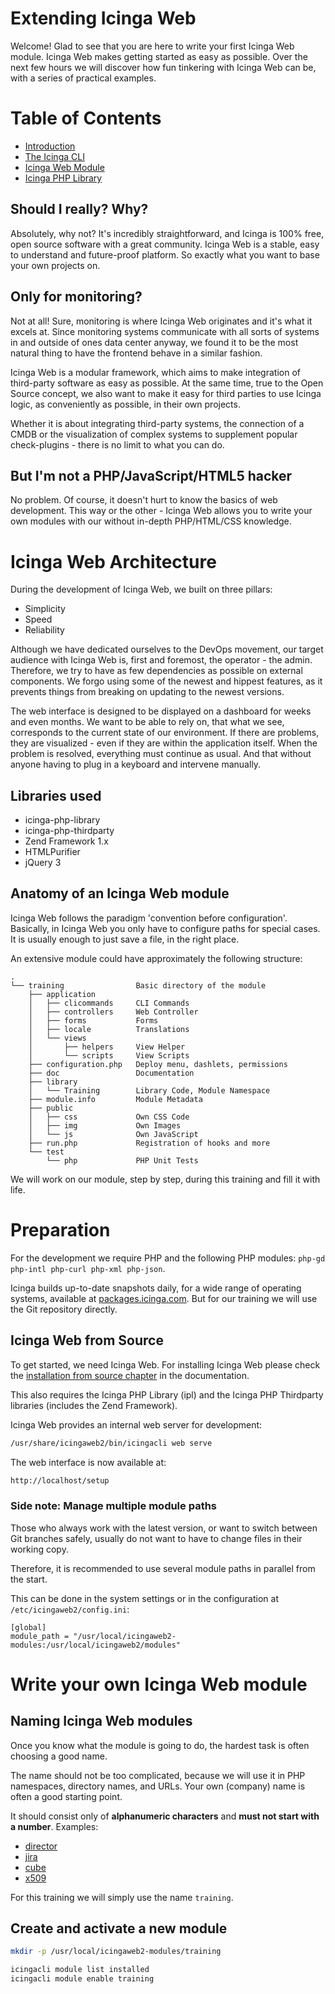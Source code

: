 # Extending Icinga Web

Welcome! Glad to see that you are here to write your first Icinga Web module. Icinga Web makes getting started as easy
as possible. Over the next few hours we will discover how fun tinkering with Icinga Web can be, with a series of
practical examples.

# Table of Contents

* [Introduction](#preparation)
* [The Icinga CLI](02-Icinga-CLI.md)
* [Icinga Web Module](05-Web-Module.md)
* [Icinga PHP Library](10-The-Icinga-PHP-Library.md)

## Should I really? Why?

Absolutely, why not? It's incredibly straightforward, and Icinga is 100% free, open source software with a great
community. Icinga Web is a stable, easy to understand and future-proof platform. So exactly what you want to base
your own projects on.

## Only for monitoring?

Not at all! Sure, monitoring is where Icinga Web originates and it's what it excels at. Since monitoring systems
communicate with all sorts of systems in and outside of ones data center anyway, we found it to be the most natural
thing to have the frontend behave in a similar fashion.

Icinga Web is a modular framework, which aims to make integration of third-party software as easy as possible.
At the same time, true to the Open Source concept, we also want to make it easy for third parties to use Icinga logic,
as conveniently as possible, in their own projects.

Whether it is about integrating third-party systems, the connection of a CMDB or the visualization of complex systems
to supplement popular check-plugins - there is no limit to what you can do.

## But I'm not a PHP/JavaScript/HTML5 hacker

No problem. Of course, it doesn't hurt to know the basics of web development. This way or the other - Icinga Web allows
you to write your own modules with our without in-depth PHP/HTML/CSS knowledge.

# Icinga Web Architecture

During the development of Icinga Web, we built on three pillars:

* Simplicity
* Speed
* Reliability

Although we have dedicated ourselves to the DevOps movement, our target audience with Icinga Web is, first and foremost,
the operator - the admin. Therefore, we try to have as few dependencies as possible on external components. We forgo
using some of the newest and hippest features, as it prevents things from breaking on updating to the newest versions.

The web interface is designed to be displayed on a dashboard for weeks and even months. We want to be able to rely on,
that what we see, corresponds to the current state of our environment. If there are problems, they are visualized - even
if they are within the application itself. When the problem is resolved, everything must continue as usual. And that
without anyone having to plug in a keyboard and intervene manually.

## Libraries used

* icinga-php-library
* icinga-php-thirdparty
* Zend Framework 1.x
* HTMLPurifier
* jQuery 3

## Anatomy of an Icinga Web module

Icinga Web follows the paradigm 'convention before configuration'. Basically, in Icinga Web you only have to configure
paths for special cases. It is usually enough to just save a file, in the right place.

An extensive module could have approximately the following structure:

    .
    └── training                Basic directory of the module
        ├── application
        │   ├── clicommands     CLI Commands
        │   ├── controllers     Web Controller
        │   ├── forms           Forms
        │   ├── locale          Translations
        │   └── views
        │       ├── helpers     View Helper
        │       └── scripts     View Scripts
        ├── configuration.php   Deploy menu, dashlets, permissions
        ├── doc                 Documentation
        ├── library
        │   └── Training        Library Code, Module Namespace
        ├── module.info         Module Metadata
        ├── public
        │   ├── css             Own CSS Code
        │   ├── img             Own Images
        │   └── js              Own JavaScript
        ├── run.php             Registration of hooks and more
        └── test
            └── php             PHP Unit Tests

We will work on our module, step by step, during this training and fill it with life.

# Preparation

For the development we require PHP and the following PHP modules: `php-gd php-intl php-curl php-xml php-json`.

Icinga builds up-to-date snapshots daily, for a wide range of operating systems, available at
[packages.icinga.com](https://packages.icinga.com/). But for our training we will use the Git repository directly.

## Icinga Web from Source

To get started, we need Icinga Web. For installing Icinga Web please check the
[installation from source chapter](https://icinga.com/docs/icinga-web/latest/doc/02-Installation/07-From-Source/)
in the documentation.

This also requires the Icinga PHP Library (ipl) and the Icinga PHP Thirdparty libraries (includes the Zend Framework).

Icinga Web provides an internal web server for development:

```bash
/usr/share/icingaweb2/bin/icingacli web serve
```

The web interface is now available at:

```bash
http://localhost/setup
```

### Side note: Manage multiple module paths

Those who always work with the latest version, or want to switch between Git branches safely, usually do not
want to have to change files in their working copy.

Therefore, it is recommended to use several module paths in parallel
from the start.

This can be done in the system settings or in the configuration at `/etc/icingaweb2/config.ini`:

```
[global]
module_path = "/usr/local/icingaweb2-modules:/usr/local/icingaweb2/modules"
```

# Write your own Icinga Web module

## Naming Icinga Web modules

Once you know what the module is going to do, the hardest task is often choosing a good name.

The name should not be too complicated, because we will use it in PHP namespaces, directory names, and URLs. Your own
(company) name is often a good starting point.

It should consist only of **alphanumeric characters** and **must not start with a number**. Examples:

* [director](https://github.com/Icinga/icingaweb2-module-director)
* [jira](https://github.com/Icinga/icingaweb2-module-jira)
* [cube](https://github.com/Icinga/icingaweb2-module-cube)
* [x509](https://github.com/Icinga/icingaweb2-module-x509)

For this training we will simply use the name `training`.

## Create and activate a new module

```bash
mkdir -p /usr/local/icingaweb2-modules/training

icingacli module list installed
icingacli module enable training
```

